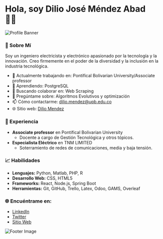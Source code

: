 


# Hola, soy Dilio José Méndez Abad 👩‍💻

![Profile Banner](https://example.com/tu-imagen-de-banner.jpg)

### 🌟 Sobre Mí

Soy un ingeniero electricista y electrónico apasionado por la tecnología y la innovación. Creo firmemente en el poder de la diversidad y la inclusión en la industria tecnológica.

- 💼 Actualmente trabajando en: Pontifical Bolivarian University/Associate professor
- 🌱 Aprendiendo: PostgreSQL
- 👯 Buscando colaborar en: Web Scraping
- 💬 Pregúntame sobre: Algoritmos Evolutivos y optimización
- 📫 Cómo contactarme: dilio.mendez@upb.edu.co
- 🌐 Sitio web: [Dilio Mendez](https://orcid.org/0009-0002-7695-8947)

### 💼 Experiencia

- **Associate professor** en Pontifical Bolivarian University
  - Docente a cargo de Gestión Tecnológica y otros tópicos.
- **Especialista Eléctrico** en TNM LIMITED
  - Soterramiento de redes de comunicaciones, media y baja tensión.

### 📈 Habilidades

- **Lenguajes:** Python, Matlab, PHP, R
- **Desarrollo Web:** CSS, HTML5
- **Frameworks:** React, Node.js, Spring Boot
- **Herramientas:** Git, GitHub, Trello, Latex, Odoo, GAMS, Overleaf

### 🌐 Encuéntrame en:

- [LinkedIn](https://www.linkedin.com/in/dilio-mendez-abad-msc/)
- [Twitter](https://twitter.com/dilio_mendez)
- [Sitio Web](https://orcid.org/0009-0002-7695-8947)

![Footer Image](https://example.com/tu-imagen-de-footer.jpg)
